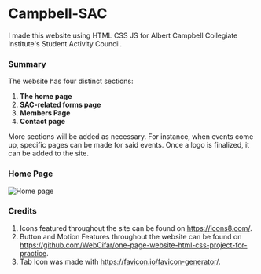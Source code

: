 # Campbell-SAC
I made this website using HTML CSS JS for Albert Campbell Collegiate Institute's Student Activity Council.

### Summary
The website has four distinct sections:
1. **The home page**
2. **SAC-related forms page**
3. **Members Page**
4. **Contact page**

More sections will be added as necessary. For instance, when events come up, specific pages can be made for said events.
Once a logo is finalized, it can be added to the site.

### Home Page
![Home page](https://media.discordapp.net/attachments/847221144250482688/872875667010773032/unknown.png?width=1241&height=630)

### Credits
1. Icons featured throughout the site can be found on <https://icons8.com/>.  
2. Button and Motion Features throughout the website can be found on <https://github.com/WebCifar/one-page-website-html-css-project-for-practice>.
3. Tab Icon was made with <https://favicon.io/favicon-generator/>.